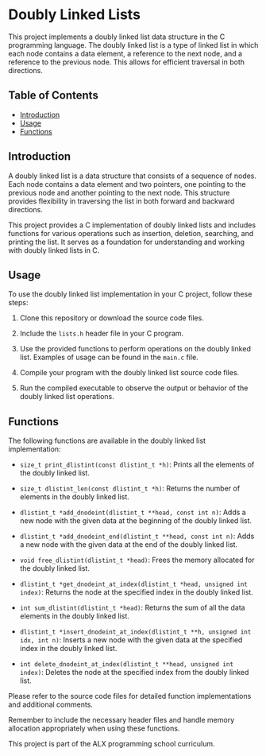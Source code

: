 # Doubly Linked Lists

This project implements a doubly linked list data structure in the C programming language. The doubly linked list is a type of linked list in which each node contains a data element, a reference to the next node, and a reference to the previous node. This allows for efficient traversal in both directions.

## Table of Contents

- [Introduction](#introduction)
- [Usage](#usage)
- [Functions](#functions)

## Introduction

A doubly linked list is a data structure that consists of a sequence of nodes. Each node contains a data element and two pointers, one pointing to the previous node and another pointing to the next node. This structure provides flexibility in traversing the list in both forward and backward directions.

This project provides a C implementation of doubly linked lists and includes functions for various operations such as insertion, deletion, searching, and printing the list. It serves as a foundation for understanding and working with doubly linked lists in C.

## Usage

To use the doubly linked list implementation in your C project, follow these steps:

1. Clone this repository or download the source code files.

2. Include the `lists.h` header file in your C program.

3. Use the provided functions to perform operations on the doubly linked list. Examples of usage can be found in the `main.c` file.

4. Compile your program with the doubly linked list source code files.

5. Run the compiled executable to observe the output or behavior of the doubly linked list operations.

## Functions

The following functions are available in the doubly linked list implementation:

- `size_t print_dlistint(const dlistint_t *h)`: Prints all the elements of the doubly linked list.

- `size_t dlistint_len(const dlistint_t *h)`: Returns the number of elements in the doubly linked list.

- `dlistint_t *add_dnodeint(dlistint_t **head, const int n)`: Adds a new node with the given data at the beginning of the doubly linked list.

- `dlistint_t *add_dnodeint_end(dlistint_t **head, const int n)`: Adds a new node with the given data at the end of the doubly linked list.

- `void free_dlistint(dlistint_t *head)`: Frees the memory allocated for the doubly linked list.

- `dlistint_t *get_dnodeint_at_index(dlistint_t *head, unsigned int index)`: Returns the node at the specified index in the doubly linked list.

- `int sum_dlistint(dlistint_t *head)`: Returns the sum of all the data elements in the doubly linked list.

- `dlistint_t *insert_dnodeint_at_index(dlistint_t **h, unsigned int idx, int n)`: Inserts a new node with the given data at the specified index in the doubly linked list.

- `int delete_dnodeint_at_index(dlistint_t **head, unsigned int index)`: Deletes the node at the specified index from the doubly linked list.

Please refer to the source code files for detailed function implementations and additional comments.

Remember to include the necessary header files and handle memory allocation appropriately when using these functions.

This project is part of the ALX programming school curriculum.
